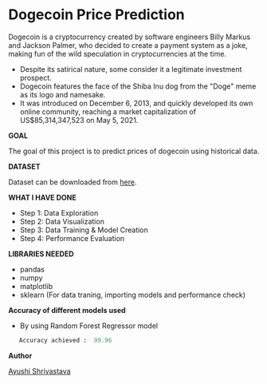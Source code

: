 # **Dogecoin Price Prediction**
Dogecoin is a cryptocurrency created by software engineers Billy Markus and Jackson Palmer, who decided to create a payment system as a joke, making fun of the wild speculation in cryptocurrencies at the time.
- Despite its satirical nature, some consider it a legitimate investment prospect.
- Dogecoin features the face of the Shiba Inu dog from the "Doge" meme as its logo and namesake.
- It was introduced on December 6, 2013, and quickly developed its own online community, reaching a market capitalization of US$85,314,347,523 on May 5, 2021.

**GOAL**

The goal of this project is to  predict prices of dogecoin using historical data.

**DATASET**

Dataset can be downloaded from [here](https://www.kaggle.com/sudalairajkumar/cryptocurrencypricehistory?select=coin_Dogecoin.csv).

**WHAT I HAVE DONE**
- Step 1: Data Exploration
- Step 2: Data Visualization
- Step 3: Data Training & Model Creation
- Step 4: Performance Evaluation

**LIBRARIES NEEDED**
- pandas
- numpy
- matplotlib
- sklearn (For data traning, importing models and performance check)

**Accuracy of different models used**
- By using Random Forest Regressor model 
 ```python
    Accuracy achieved :  99.96
 ``` 

**Author** 

[Ayushi Shrivastava](https://github.com/ayushi424)

